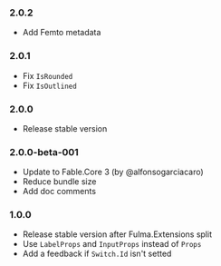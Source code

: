 ### 2.0.2

* Add Femto metadata

### 2.0.1

* Fix `IsRounded`
* Fix `IsOutlined`

### 2.0.0

* Release stable version

### 2.0.0-beta-001

* Update to Fable.Core 3 (by @alfonsogarciacaro)
* Reduce bundle size
* Add doc comments

### 1.0.0

* Release stable version after Fulma.Extensions split
* Use `LabelProps` and `InputProps` instead of `Props`
* Add a feedback if `Switch.Id` isn't setted
